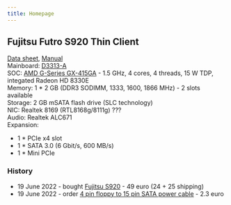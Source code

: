 ```yaml
---
title: Homepage
---
```


## Fujitsu Futro S920 Thin Client
[Data sheet](/assets/fujitsu-s920-datasheet.pdf), [Manual](/assets/fujitsu-s920-manual.pdf)  
Mainboard: [D3313-A](/assets/Manual_D3313.pdf)  
SOC: [AMD G-Series GX-415GA](https://www.amd.com/en/products/embedded-g-series-2nd-gen) - 1.5 GHz, 4 cores, 4 threads, 15 W TDP, integated Radeon HD 8330E  
Memory: 1 * 2 GB (DDR3 SODIMM, 1333, 1600, 1866 MHz) - 2 slots available  
Storage: 2 GB mSATA flash drive (SLC technology)  
NIC: Realtek 8169 (RTL8168g/8111g) ???  
Audio: Realtek ALC671  
Expansion:
- 1 * PCIe x4 slot
- 1 * SATA 3.0 (6 Gbit/s, 600 MB/s)
- 1 * Mini PCIe

### History
- 19 June 2022 - bought [Fujitsu S920](https://www.ebay.com/itm/115139758982) - 49 euro (24 + 25 shipping)
- 19 June 2022 - order [4 pin floppy to 15 pin SATA power cable](https://www.aliexpress.com/item/32961740593.html) - 2.3 euro